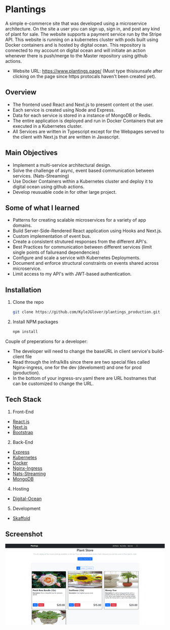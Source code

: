 
# Plantings

A simple e-commerce site that was developed using a microservice architecture. On the site a user you can sign up, sign in, and post any kind of plant for sale. The website supports a payment service run by the Stripe API. This website is running on a kubernetes cluster with pods built using Docker containers and is hosted by digital ocean. This repository is connected to my account on digital ocean and will initiate an action whenever there is push/merge to the Master repository using github actions. 
- Website URL: https://www.plantings.page/ (Must type thisisunsafe after clicking on the page since https protocals haven't been created yet).

## Overview
- The frontend used React and Next.js to present content ot the user.
- Each service is created using Node and Express.
- Data for each service is stored in a instance of MongoDB or Redis.
- The entire application is deployed and run in Docker Containers that are executed in a Kubernetes cluster.
- All Services are written in Typescript except for the Webpages served to the client with Next.js that are written in Javascript.

## Main Objectives
- Implement a multi-service architectural design.
- Solve the challenge of async, event based communication between services. (Nats-Streaming)
- Use Docker Containers within a Kubernetes cluster and deploy it to digital ocean using github actions.
- Develop reusuable code in for other large project.

## Some of what I learned
- Patterns for creating scalable microservices for a variety of app domains.
- Build Server-Side-Rendered React application using Hooks and Next.js.
- Custom implementation of event bus.
- Create a consistent strutured responses from the different API's.
- Best Practices for communication between different services (limit single points of failureand dependencies)
- Configure and scale a service with Kubernetes Deployments.
- Document and enforce structural constraints on events shared across microservice.
- Limit access to my API's with JWT-based authentication.
## Installation

1. Clone the repo
   ```sh
   git clone https://github.com/KyleJGlover/plantings_production.git
   ```
2. Install NPM packages
   ```sh
   npm install
   ```
Couple of preperations for a developer:
- The developer will need to change the baseURL in client service's build-client file
- Read through the infra/k8s since there are two special files called Nginx-ingress, one for the dev (develoment) and one for prod (production). 
- In the bottom of your ingress-srv.yaml there are URL hostnames that can be customized to change the URL.
## Tech Stack
1. Front-End 
- [React.js](https://reactjs.org/)
- [Next.js](https://nextjs.org/)
- [Bootstrap](https://getbootstrap.com)
2. Back-End
- [Express](https://expressjs.com/en/starter/installing.html)
- [Kubernetes](https://kubernetes.io/)
- [Docker](https://www.docker.com/)
- [Nginx-Ingress](https://kubernetes.github.io/ingress-nginx/)
- [Nats-Streaming](https://docs.nats.io/nats-streaming-concepts/intro)
- [MongoDB](https://www.mongodb.com/)
4. Hosting 
- [Digital-Ocean](https://www.digitalocean.com/)
5. Development
- [Skaffold](https://skaffold.dev/)

  
## Screenshot

![App Screenshot](https://raw.githubusercontent.com/KyleJGlover/plantings_production/dev2/Plantings-Main.png)

  
